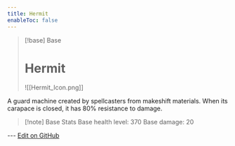 ```yaml
---
title: Hermit
enableToc: false
---
```

> [!base] Base
>
> # Hermit
>
> ![[Hermit_Icon.png]]

A guard machine created by spellcasters from makeshift materials. When its carapace is closed, it has 80% resistance to damage.

> [!note] Base Stats
> Base health level: 370
> Base damage: 20

--- [Edit on GitHub](https://github.com/Mondrethos/gatekeeperwiki/edit/main/content/Monsters/Hermit.md)